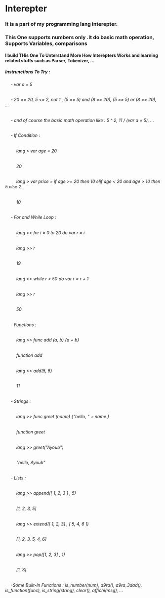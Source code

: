 # Interepter

### It is a part of my programming lang interepter.

### This One supports numbers only .It do basic math operation, Supports Variables, comparisons

#### I build THis One To Unterstand More How Interepters Works and learning related stuffs such as Parser, Tokenizer, ...

##### Instrunctions To Try :

###### &emsp; - var a = 5

###### &emsp; - 20 == 20, 5 <= 2, not 1 , (5 == 5) and (8 == 20), (5 == 5) or (8 == 20), ...

###### &emsp; - and of course the basic math operation like : 5 ^ 2, 11 / (var a = 5), ...

###### &emsp; - If Condition :

###### &emsp; &emsp; lang > var age = 20

###### &emsp; &emsp; 20

###### &emsp; &emsp; lang > var price = if age >= 20 then 10 elif age < 20 and age > 10 then 5 else 2

###### &emsp; &emsp; 10

###### &emsp; - For and While Loop :

###### &emsp; &emsp; lang >> for i = 0 to 20 do var r = i

###### &emsp; &emsp; lang >> r

###### &emsp; &emsp; 19

###### &emsp; &emsp; lang >> while r < 50 do var r = r + 1

###### &emsp; &emsp; lang >> r

###### &emsp; &emsp; 50

###### &emsp; - Functions :

###### &emsp; &emsp; lang >> func add (a, b) {a + b}

###### &emsp; &emsp; function add

###### &emsp; &emsp; lang >> add(5, 6)

###### &emsp; &emsp; 11

###### &emsp; - Strings :

###### &emsp; &emsp; lang >> func greet (name) {"hello, " + name }

###### &emsp; &emsp; function greet

###### &emsp; &emsp; lang >> greet("Ayoub")

###### &emsp; &emsp; "hello, Ayoub"

###### &emsp; - Lists :

###### &emsp; &emsp; lang >> append([ 1, 2, 3 ] , 5)

###### &emsp; &emsp; [1, 2, 3, 5]

###### &emsp; &emsp; lang >> extend([ 1, 2, 3] , [ 5, 4, 6 ])

###### &emsp; &emsp; [1, 2, 3, 5, 4, 6]

###### &emsp; &emsp; lang >> pop([1, 2, 3] , 1)

###### &emsp; &emsp; [1, 3]

###### &emsp; -Some Built-In Functions : is_number(num), a9ra(), a9ra_3dad(), is_function(func), is_string(string), clear(), affichi(msg), ... 
